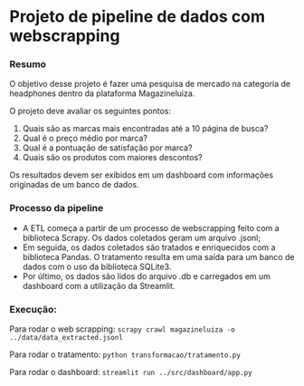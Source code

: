 # Projeto de pipeline de dados com webscrapping

### Resumo
O objetivo desse projeto é fazer uma pesquisa de mercado na categoria de headphones dentro da plataforma Magazineluiza.

O projeto deve avaliar os seguintes pontos:
1) Quais são as marcas mais encontradas até a 10 página de busca?
2) Qual é o preço médio por marca?
3) Qual é a pontuação de satisfação por marca?
4) Quais são os produtos com maiores descontos?

Os resultados devem ser exibidos em um dashboard com informações originadas de um banco de dados.

### Processo da pipeline
- A ETL começa a partir de um processo de webscrapping feito com a biblioteca Scrapy. Os dados coletados geram um arquivo .jsonl;
- Em seguida, os dados coletados são tratados e enriquecidos com a biblioteca Pandas. O tratamento resulta em uma saída para um banco de dados com o uso da biblioteca SQLite3.
- Por último, os dados são lidos do arquivo .db e carregados em um dashboard com a utilização da Streamlit.

### Execução:
Para rodar o web scrapping:
``scrapy crawl magazineluiza -o ../data/data_extracted.jsonl``

Para rodar o tratamento:
``python transformacao/tratamento.py``

Para rodar o dashboard:
``streamlit run ../src/dashboard/app.py``
